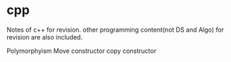 # cpp
Notes of c++ for revision.
other programming content(not DS and Algo) for revision are also included.

Polymorphyism
Move constructor
copy constructor
